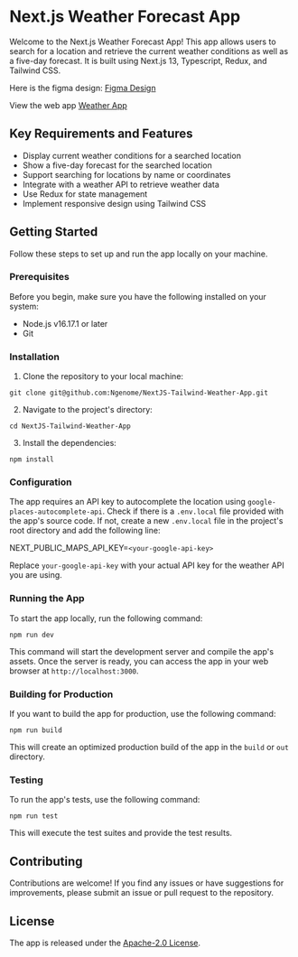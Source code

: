 # Next.js Weather Forecast App

Welcome to the Next.js Weather Forecast App! This app allows users to search for a location and retrieve the current weather conditions as well as a five-day forecast. It is built using Next.js 13, Typescript, Redux, and Tailwind CSS.

<!-- link to the figma design -->

Here is the figma design: [Figma Design](https://www.figma.com/file/3ur1CH6BNYKO3cbad0Ikjr/Weather-App---Website-Design---Kelvin-Ng'eno?type=design&node-id=1-7&t=izqfULAwK8NDiFa1-01)

View the web app [Weather App](https://dissolve-weather.vercel.app/)

## Key Requirements and Features

- Display current weather conditions for a searched location
- Show a five-day forecast for the searched location
- Support searching for locations by name or coordinates
- Integrate with a weather API to retrieve weather data
- Use Redux for state management
- Implement responsive design using Tailwind CSS

## Getting Started

Follow these steps to set up and run the app locally on your machine.

### Prerequisites

Before you begin, make sure you have the following installed on your system:

- Node.js v16.17.1 or later
- Git

### Installation

1. Clone the repository to your local machine:

`git clone git@github.com:Ngenome/NextJS-Tailwind-Weather-App.git`

2. Navigate to the project's directory:

`cd NextJS-Tailwind-Weather-App`

3. Install the dependencies:

`npm install`

### Configuration

The app requires an API key to autocomplete the location using `google-places-autocomplete-api`. Check if there is a `.env.local` file provided with the app's source code. If not, create a new `.env.local` file in the project's root directory and add the following line:

NEXT_PUBLIC_MAPS_API_KEY=`<your-google-api-key>`

Replace `your-google-api-key` with your actual API key for the weather API you are using.

### Running the App

To start the app locally, run the following command:

`npm run dev`

This command will start the development server and compile the app's assets. Once the server is ready, you can access the app in your web browser at `http://localhost:3000`.

### Building for Production

If you want to build the app for production, use the following command:

`npm run build`

This will create an optimized production build of the app in the `build` or `out` directory.

### Testing

To run the app's tests, use the following command:

`npm run test`

This will execute the test suites and provide the test results.

## Contributing

Contributions are welcome! If you find any issues or have suggestions for improvements, please submit an issue or pull request to the repository.

## License

The app is released under the [Apache-2.0 License](LICENSE).
